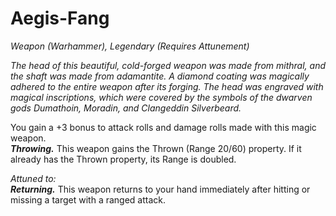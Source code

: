 # Aegis-Fang
*Weapon (Warhammer), Legendary (Requires Attunement)*

*The head of this beautiful, cold-forged weapon was made from mithral, and the shaft was made from adamantite. A diamond coating was magically adhered to the entire weapon after its forging. The head was engraved with magical inscriptions, which were covered by the symbols of the dwarven gods Dumathoin, Moradin, and Clangeddin Silverbeard.*

You gain a +3 bonus to attack rolls and damage rolls made with this magic weapon.  
***Throwing.*** This weapon gains the Thrown (Range 20/60) property. If it already has the Thrown property, its Range is doubled.  

*Attuned to:*  
***Returning.*** This weapon returns to your hand immediately after hitting or missing a target with a ranged attack.